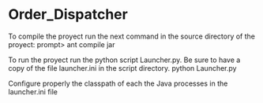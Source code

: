 # Order_Dispatcher

To compile the proyect run the next command in the source directory of the proyect:
prompt> ant compile jar

To run the proyect run the python script Launcher.py. Be sure to have a copy 
of the file launcher.ini in the script directory.
python Launcher.py

Configure properly the classpath of each the Java processes in the launcher.ini file
